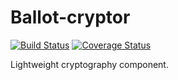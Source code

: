 # Ballot-cryptor

[![Build Status](https://travis-ci.org/b1f6c1c4/ballot.svg?branch=doc)](https://travis-ci.org/b1f6c1c4/ballot)
[![Coverage Status](https://coveralls.io/repos/github/b1f6c1c4/ballot/badge.svg?branch=cryptor)](https://coveralls.io/github/b1f6c1c4/ballot?branch=cryptor)

Lightweight cryptography component.
